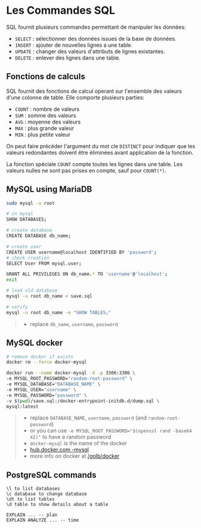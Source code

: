 # Les Commandes SQL

SQL fournit plusieurs commandes permettant de manipuler les données:

- `SELECT` : sélectionner des données issues de la base de données.
- `INSERT` : ajouter de nouvelles lignes a une table.
- `UPDATE` : changer des valeurs d'attributs de lignes existantes.
- `DELETE` : enlever des lignes dans une table.

## Fonctions de calculs

SQL fournit des fonctions de calcul operant sur I'ensemble des valeurs d'une colonne de table. Elle comporte plusieurs parties:

- `COUNT` : nombre de valeurs
- `SUM` : somme des valeurs
- `AVG` : moyenne des valeurs
- `MAX` : plus grande valeur
- `MIN` : plus petite valeur

On peut faire précéder I'argument du mot cle `DISTINCT` pour indiquer que les valeurs redondantes doivent être éliminées avant application de la fonction.

La fonction spéciale `COUNT` compte toutes les lignes dans une table. Les valeurs nulles ne sont pas prises en compte, sauf pour `COUNT(*)`.

## MySQL using MariaDB

```sh
sudo mysql -u root

# in mysql
SHOW DATABASES;

# create database
CREATE DATABASE db_name;

# create user
CREATE USER username@localhost IDENTIFIED BY 'password';
# check creation
SELECT User FROM mysql.user;

GRANT ALL PRIVILEGES ON db_name.* TO 'username'@'localhost';
exit

# load old database
mysql -u root db_name < save.sql

# verify
mysql -u root db_name -e "SHOW TABLES;"
```

> - replace `db_name`, `username`, `password`

## MySQL docker

```sh
# remove docker if exists
docker rm --force docker-mysql

docker run --name docker-mysql -d -p 3306:3306 \
-e MYSQL_ROOT_PASSWORD="random-root-password" \
-e MYSQL_DATABASE="DATABASE_NAME" \
-e MYSQL_USER="username" \
-e MYSQL_PASSWORD="password" \
-v $(pwd)/save.sql:/docker-entrypoint-initdb.d/dump.sql \
mysql:latest
```

> - replace `DATABASE_NAME`, `username`, `password` (and `random-root-password`)
> - or you can use `-e MYSQL_ROOT_PASSWORD="$(openssl rand -base64 42)"` to have a random password
> - `docker-mysql` is the name of the docker
> - [hub.docker.com -mysql](https://hub.docker.com/_/mysql)
> - more info on docker at [/golb/docker](https://its-just-nans.github.io/golb/docker)

## PostgreSQL commands

```plaintext
\l to list databases
\c database to change database
\dt to list tables
\d table to show details about a table

EXPLAIN ... -- plan
EXPLAIN ANALYZE ... -- time
```
